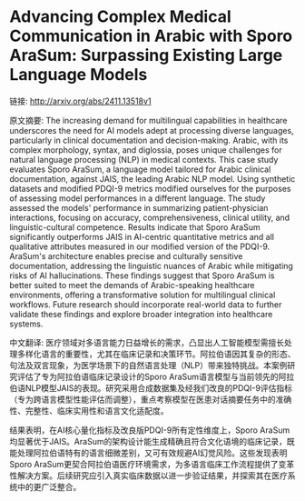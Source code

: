 # Advancing Complex Medical Communication in Arabic with Sporo AraSum: Surpassing Existing Large Language Models

链接: http://arxiv.org/abs/2411.13518v1

原文摘要:
The increasing demand for multilingual capabilities in healthcare underscores
the need for AI models adept at processing diverse languages, particularly in
clinical documentation and decision-making. Arabic, with its complex
morphology, syntax, and diglossia, poses unique challenges for natural language
processing (NLP) in medical contexts. This case study evaluates Sporo AraSum, a
language model tailored for Arabic clinical documentation, against JAIS, the
leading Arabic NLP model. Using synthetic datasets and modified PDQI-9 metrics
modified ourselves for the purposes of assessing model performances in a
different language. The study assessed the models' performance in summarizing
patient-physician interactions, focusing on accuracy, comprehensiveness,
clinical utility, and linguistic-cultural competence.
  Results indicate that Sporo AraSum significantly outperforms JAIS in
AI-centric quantitative metrics and all qualitative attributes measured in our
modified version of the PDQI-9. AraSum's architecture enables precise and
culturally sensitive documentation, addressing the linguistic nuances of Arabic
while mitigating risks of AI hallucinations. These findings suggest that Sporo
AraSum is better suited to meet the demands of Arabic-speaking healthcare
environments, offering a transformative solution for multilingual clinical
workflows. Future research should incorporate real-world data to further
validate these findings and explore broader integration into healthcare
systems.

中文翻译:
医疗领域对多语言能力日益增长的需求，凸显出人工智能模型需擅长处理多样化语言的重要性，尤其在临床记录和决策环节。阿拉伯语因其复杂的形态、句法及双言现象，为医学场景下的自然语言处理（NLP）带来独特挑战。本案例研究评估了专为阿拉伯语临床记录设计的Sporo AraSum语言模型与当前领先的阿拉伯语NLP模型JAIS的表现。研究采用合成数据集及经我们改良的PDQI-9评估指标（专为跨语言模型性能评估而调整），重点考察模型在医患对话摘要任务中的准确性、完整性、临床实用性和语言文化适配度。

结果表明，在AI核心量化指标及改良版PDQI-9所有定性维度上，Sporo AraSum均显著优于JAIS。AraSum的架构设计能生成精确且符合文化语境的临床记录，既能处理阿拉伯语特有的语言细微差别，又可有效规避AI幻觉风险。这些发现表明Sporo AraSum更契合阿拉伯语医疗环境需求，为多语言临床工作流程提供了变革性解决方案。后续研究应引入真实临床数据以进一步验证结果，并探索其在医疗系统中的更广泛整合。
